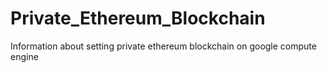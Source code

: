 # Private_Ethereum_Blockchain
Information about setting private ethereum blockchain on google compute engine
